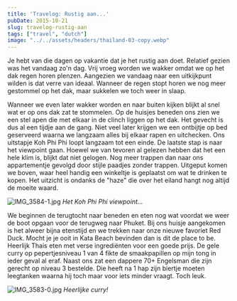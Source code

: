 ```yaml
---
title: 'Travelog: Rustig aan...'
pubDate: 2015-10-21
slug: travelog-rustig-aan
tags: ["travel", "dutch"]
image: "../../assets/headers/thailand-03-copy.webp"
---
```


Je hebt van die dagen op vakantie dat je het rustig aan doet. Relatief gezien was het vandaag zo'n dag. Vrij vroeg worden we wakker omdat we op het dak regen horen plenzen. Aangezien we vandaag naar een uitkijkpunt wilden is dat verre van ideaal. Wanneer de regen stopt horen we nog meer gestommel op het dak, maar sukkelen we toch weer in slaap.

Wanneer we even later wakker worden en naar buiten kijken blijkt al snel wat er op ons dak zat te stommelen. Op de huisjes beneden ons zien we een stel apen die met elkaar in de clinch liggen op het dak. Het gevecht is dus al een tijdje aan de gang. Niet veel later krijgen we een ontbijtje op bed geserveerd waarna we langzaam alles bij elkaar rapen en uitchecken. Ons uitstapje Koh Phi Phi loopt langzaam tot een einde. De laatste stap is naar het viewpoint gaan. Hoewel we van tevoren al gelezen hebben dat het een hele klim is, blijkt dat niet gelogen. Nog meer trappen dan naar ons appartementje gevolgd door stijle paadjes zonder trappen. Uitgeput komen we boven, waar heel handig een winkeltje is geplaatst om wat te drinken te kopen. Het uitzicht is ondanks de "haze" die over het eiland hangt nog altijd de moeite waard.

![IMG_3584-1.jpg](/images/posts/IMG_3584-1.jpg)
*Het Koh Phi Phi viewpoint...*

We beginnen de terugtocht naar beneden en eten nog wat voordat we weer de boot opgaan voor de terugweg naar Phuket. Bij ons huisje aangekomen is het alweer bijna etenstijd en we trekken naar onze nieuwe favoriet Red Duck. Mocht je je ooit in Kata Beach bevinden dan is dit de place to be. Heerlijk Thais eten met verse ingrediënten voor een goede prijs. De gele curry op pepertjesniveau 1 van 4 fikte de smaakpapillen op mijn tong in ieder geval al eraf. Naast ons zat een dappere 70+ Engelsman die zijn gerecht op niveau 3 bestelde. Die heeft na 1 hap zijn biertje moeten leegtanken waarna hij toch maar voor iets minder vraagt. Toch leuk.

![IMG_3583-0.jpg](/images/posts/IMG_3583-0.jpg)
*Heerlijke curry!*
